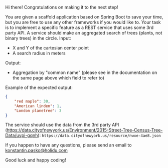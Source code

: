 Hi there! Congratulations on making it to the next step!

You are given a scaffold application based on Spring Boot to save your time, but you are free to use any other frameworks if you would like to.
Your task is to implement a specific feature as a REST service that uses some 3rd party API.
A service should make an aggregated search of trees (plants, not binary trees) in the circle.
Input:
  - X and Y of the cartesian center point
  - A search radius in meters

Output:
  - Aggregation by "common name" (please see in the documentation on the same page above which field to refer to)

Example of the expected output:
```json
{
    "red maple": 30,
    "American linden": 1,
    "London planetree": 3
}
```

The service should use the data from the 3rd party API (https://data.cityofnewyork.us/Environment/2015-Street-Tree-Census-Tree-Data/uvpi-gqnh): `https://data.cityofnewyork.us/resource/nwxe-4ae8.json`

If you happen to have any questions, please send an email to konstantin.pasko@holidu.com

Good luck and happy coding!
